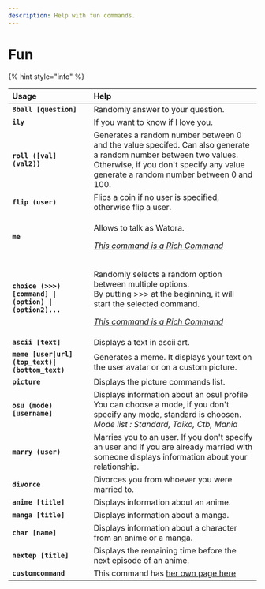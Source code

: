 ```yaml
---
description: Help with fun commands.
---
```


# Fun

{% hint style="info" %}

<table>
  <thead>
    <tr>
      <th style="text-align:left">Usage</th>
      <th style="text-align:left">Help</th>
    </tr>
  </thead>
  <tbody>
    <tr>
      <td style="text-align:left"><b><code>8ball [question]</code></b>
      </td>
      <td style="text-align:left">Randomly answer to your question.</td>
    </tr>
    <tr>
      <td style="text-align:left"><b><code>ily</code></b>
      </td>
      <td style="text-align:left">If you want to know if I love you.</td>
    </tr>
    <tr>
      <td style="text-align:left"><b><code>roll ([val] (val2))</code></b>
      </td>
      <td style="text-align:left">Generates a random number between 0 and the value specifed. Can also generate
        a random number between two values. Otherwise, if you don't specify any
        value generate a random number between 0 and 100.</td>
    </tr>
    <tr>
      <td style="text-align:left"><b><code>flip (user)</code></b>
      </td>
      <td style="text-align:left">Flips a coin if no user is specified, otherwise flip a user.</td>
    </tr>
    <tr>
      <td style="text-align:left"><b><code>me</code></b>
      </td>
      <td style="text-align:left">
        <p>Allows to talk as Watora.</p>
        <p><em></em><a href="../rich-commands.md"><em>This command is a Rich Command</em></a><em></em>
        </p>
      </td>
    </tr>
    <tr>
      <td style="text-align:left"><b><code>choice (&gt;&gt;&gt;)[command] | (option) | (option2)...</code></b>
      </td>
      <td style="text-align:left">
        <p>Randomly selects a random option between multiple options.
          <br />By putting >>> at the beginning, it will start the selected command.</p>
        <p><a href="../rich-commands.md"><em>This command is a Rich Command</em></a><em></em>
        </p>
      </td>
    </tr>
    <tr>
      <td style="text-align:left"><b><code>ascii [text]</code></b>
      </td>
      <td style="text-align:left">Displays a text in ascii art.</td>
    </tr>
    <tr>
      <td style="text-align:left"><b><code>meme [user|url] (top_text)|(bottom_text)</code></b>
      </td>
      <td style="text-align:left">Generates a meme. It displays your text on the user avatar or on a custom
        picture.</td>
    </tr>
    <tr>
      <td style="text-align:left"><b><code>picture</code></b>
      </td>
      <td style="text-align:left">Displays the picture commands list.</td>
    </tr>
    <tr>
      <td style="text-align:left"><b><code>osu (mode) [username]</code></b>
      </td>
      <td style="text-align:left">Displays information about an osu! profile You can choose a mode, if you
        don't specify any mode, standard is choosen.
        <br /><em>Mode list : Standard, Taiko, Ctb, Mania</em>
      </td>
    </tr>
    <tr>
      <td style="text-align:left"><b><code>marry (user)</code></b>
      </td>
      <td style="text-align:left">Marries you to an user. If you don't specify an user and if you are already
        married with someone displays information about your relationship.</td>
    </tr>
    <tr>
      <td style="text-align:left"><b><code>divorce</code></b>
      </td>
      <td style="text-align:left">Divorces you from whoever you were married to.</td>
    </tr>
    <tr>
      <td style="text-align:left"><b><code>anime [title]</code></b>
      </td>
      <td style="text-align:left">Displays information about an anime.</td>
    </tr>
    <tr>
      <td style="text-align:left"><b><code>manga [title]</code></b>
      </td>
      <td style="text-align:left">Displays information about a manga.</td>
    </tr>
    <tr>
      <td style="text-align:left"><b><code>char [name]</code></b>
      </td>
      <td style="text-align:left">Displays information about a character from an anime or a manga.</td>
    </tr>
    <tr>
      <td style="text-align:left"><b><code>nextep [title]</code></b>
      </td>
      <td style="text-align:left">Displays the remaining time before the next episode of an anime.</td>
    </tr>
    <tr>
      <td style="text-align:left"><b><code>customcommand</code></b>
      </td>
      <td style="text-align:left">This command has <a href="../customcommands.md">her own page here​</a>
      </td>
    </tr>
  </tbody>
</table>